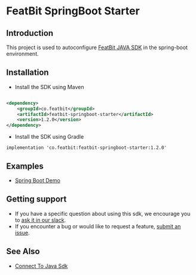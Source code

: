 # FeatBit SpringBoot Starter

## Introduction

This project is used to autoconfigure [FeatBit JAVA SDK](https://github.com/featbit/featbit-java-sdk) in the spring-boot environment.

## Installation

- Install the SDK using Maven

```xml

<dependency>
    <groupId>co.featbit</groupId>
    <artifactId>featbit-springboot-starter</artifactId>
    <version>1.2.0</version>
</dependency>

```
- Install the SDK using Gradle

```
implementation 'co.featbit:featbit-springboot-starter:1.2.0'
```

## Examples

- [Spring Boot Demo](https://github.com/featbit/featbit-samples/blob/main/samples/dino-game/demo-springboot/src/main/java/co/featbit/demo/GameDemoController.java)

## Getting support

- If you have a specific question about using this sdk, we encourage you
  to [ask it in our slack](https://join.slack.com/t/featbit/shared_invite/zt-1ew5e2vbb-x6Apan1xZOaYMnFzqZkGNQ).
- If you encounter a bug or would like to request a
  feature, [submit an issue](https://github.com/featbit/featbit-java-sdk/issues/new).

## See Also

- [Connect To Java Sdk](https://docs.featbit.co/docs/getting-started/4.-connect-an-sdk/server-side-sdks/java-sdk)
